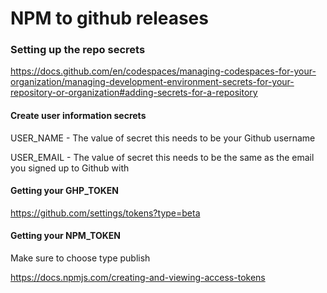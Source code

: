 # NPM to github releases

### Setting up the repo secrets

https://docs.github.com/en/codespaces/managing-codespaces-for-your-organization/managing-development-environment-secrets-for-your-repository-or-organization#adding-secrets-for-a-repository

#### Create user information secrets
USER_NAME - The value of secret this needs to be your Github username

USER_EMAIL - The value of secret this needs to be the same as the email you signed up to Github with

#### Getting your GHP_TOKEN

https://github.com/settings/tokens?type=beta

#### Getting your NPM_TOKEN

Make sure to choose type publish

https://docs.npmjs.com/creating-and-viewing-access-tokens
